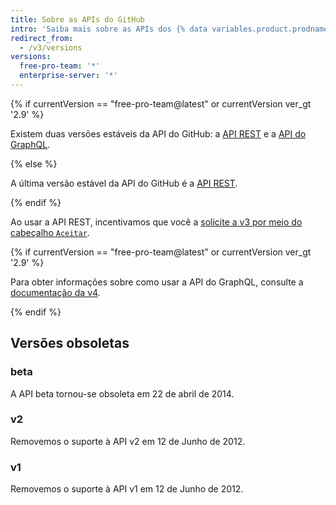 ```yaml
---
title: Sobre as APIs do GitHub
intro: 'Saiba mais sobre as APIs dos {% data variables.product.prodname_dotcom %} para estender e personalizar sua experiência no {% data variables.product.prodname_dotcom %}.'
redirect_from:
  - /v3/versions
versions:
  free-pro-team: '*'
  enterprise-server: '*'
---
```


{% if currentVersion == "free-pro-team@latest" or currentVersion ver_gt '2.9' %}

Existem duas versões estáveis da API do GitHub: a [API REST](/v3/) e a [API do GraphQL](/v4/).

{% else %}

A última versão estável da API do GitHub é a [API REST](/v3/).

{% endif %}

Ao usar a API REST, incentivamos que você a [solicite a v3 por meio do cabeçalho `Aceitar`](/v3/media/#request-specific-version).

{% if currentVersion == "free-pro-team@latest" or currentVersion ver_gt '2.9' %}

Para obter informações sobre como usar a API do GraphQL, consulte a [documentação da v4](/v4/).

{% endif %}

## Versões obsoletas

### beta

A API beta tornou-se obsoleta em 22 de abril de 2014.

### v2

Removemos o suporte à API v2 em 12 de Junho de 2012.

### v1

Removemos o suporte à API v1 em 12 de Junho de 2012.
